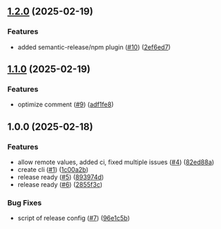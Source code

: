 ## [1.2.0](https://github.com/onecx/onecx-local-env-cli/compare/v1.1.0...v1.2.0) (2025-02-19)

### Features

* added semantic-release/npm plugin ([#10](https://github.com/onecx/onecx-local-env-cli/issues/10)) ([2ef6ed7](https://github.com/onecx/onecx-local-env-cli/commit/2ef6ed74d6ed788f2107ae28af91d9bf17559d19))

## [1.1.0](https://github.com/onecx/onecx-local-env-cli/compare/v1.0.0...v1.1.0) (2025-02-19)

### Features

* optimize comment ([#9](https://github.com/onecx/onecx-local-env-cli/issues/9)) ([adf1fe8](https://github.com/onecx/onecx-local-env-cli/commit/adf1fe8561c9ea04b9230595d06d8285045503a4))

## 1.0.0 (2025-02-18)

### Features

* allow remote values, added ci, fixed multiple issues ([#4](https://github.com/onecx/onecx-local-env-cli/issues/4)) ([82ed88a](https://github.com/onecx/onecx-local-env-cli/commit/82ed88a0a04a1a7f5c03deda657b61b760a00f6a))
* create cli ([#1](https://github.com/onecx/onecx-local-env-cli/issues/1)) ([1c00a2b](https://github.com/onecx/onecx-local-env-cli/commit/1c00a2bdace02611e44018f182983dce29239e86))
* release ready ([#5](https://github.com/onecx/onecx-local-env-cli/issues/5)) ([893974d](https://github.com/onecx/onecx-local-env-cli/commit/893974d9e76c707e62f8a730d81d0bbadda3be69))
* release ready ([#6](https://github.com/onecx/onecx-local-env-cli/issues/6)) ([2855f3c](https://github.com/onecx/onecx-local-env-cli/commit/2855f3c51d1bb7c2a47037ba2c1a8420a5d8a397))

### Bug Fixes

* script of release config ([#7](https://github.com/onecx/onecx-local-env-cli/issues/7)) ([96e1c5b](https://github.com/onecx/onecx-local-env-cli/commit/96e1c5b6adad784fce63d551019407144f63318d))
